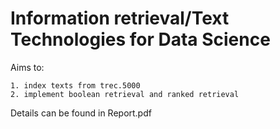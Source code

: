 # Information retrieval/Text Technologies for Data Science

Aims to:

    1. index texts from trec.5000
    2. implement boolean retrieval and ranked retrieval

Details can be found in Report.pdf
